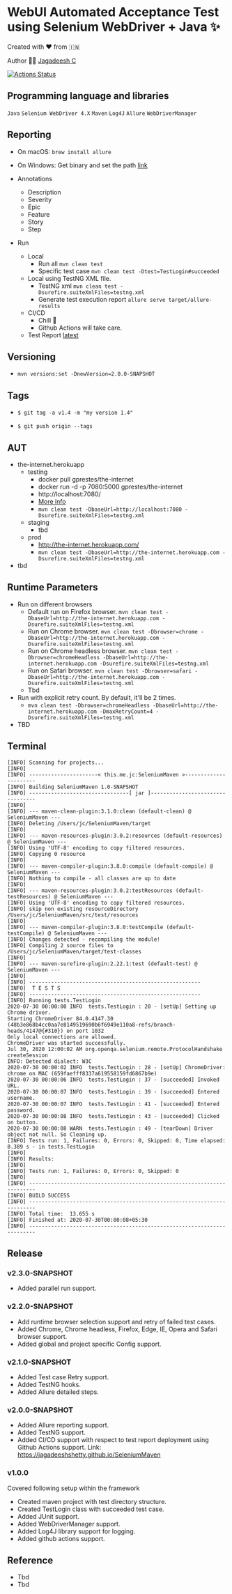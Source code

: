 # WebUI Automated Acceptance Test using Selenium WebDriver + Java ✨

Created with ❤️ from 🇮🇳

Author 👨‍💻 [Jagadeesh C](https://www.linkedin.com/in/jagadeesh-c-2a3a9423)

[![Actions Status](https://github.com/jagadeeshshetty/SeleniumMaven/workflows/Java%20CI%20with%20Maven/badge.svg)](https://github.com/jagadeeshshetty/SeleniumMaven/actions)

## Programming language and libraries

`Java` `Selenium WebDriver 4.X` `Maven` `Log4J` `Allure` `WebDriverManager`

## Reporting

- On macOS: `brew install allure`

- On Windows: Get binary and set the
  path [link](`https://repo.maven.apache.org/maven2/io/qameta/allure/allure-commandline/2.13.8/allure-commandline-2.13.8.zip`)

- Annotations

    - Description
    - Severity
    - Epic
    - Feature
    - Story
    - Step

- Run
    - Local
        - Run all `mvn clean test`
        - Specific test case `mvn clean test -Dtest=TestLogin#succeeded`
    - Local using TestNG XML file.
        - TestNG xml `mvn clean test -Dsurefire.suiteXmlFiles=testng.xml`
        - Generate test execution report `allure serve target/allure-results`
    - CI/CD
        - Chill 🍺
        - Github Actions will take care.
    - Test Report [latest](https://jagadeeshshetty.github.io/SeleniumMaven)

## Versioning

- `mvn versions:set -DnewVersion=2.0.0-SNAPSHOT`

## Tags

- `$ git tag -a v1.4 -m "my version 1.4"`

- `$ git push origin --tags`

## AUT

- the-internet.herokuapp
    - testing
        - docker pull gprestes/the-internet
        - docker run -d -p 7080:5000 gprestes/the-internet
        - http://localhost:7080/
        - [More info](https://hub.docker.com/r/gprestes/the-internet/?ref=login)
        - `mvn clean test -DbaseUrl=http://localhost:7080 -Dsurefire.suiteXmlFiles=testng.xml`
    - staging
        - tbd
    - prod
        - http://the-internet.herokuapp.com/
        - `mvn clean test -DbaseUrl=http://the-internet.herokuapp.com -Dsurefire.suiteXmlFiles=testng.xml`
- tbd

## Runtime Parameters

- Run on different browsers
    - Default run on Firefox
      browser. `mvn clean test -DbaseUrl=http://the-internet.herokuapp.com -Dsurefire.suiteXmlFiles=testng.xml`
    - Run on Chrome
      browser. `mvn clean test -Dbrowser=chrome -DbaseUrl=http://the-internet.herokuapp.com -Dsurefire.suiteXmlFiles=testng.xml`
    - Run on Chrome headless
      browser. `mvn clean test -Dbrowser=chromeHeadless -DbaseUrl=http://the-internet.herokuapp.com -Dsurefire.suiteXmlFiles=testng.xml`
    - Run on Safari
      browser. `mvn clean test -Dbrowser=safari -DbaseUrl=http://the-internet.herokuapp.com -Dsurefire.suiteXmlFiles=testng.xml`
    - Tbd
- Run with explicit retry count. By default, it'll be 2 times.
    - `mvn clean test -Dbrowser=chromeHeadless -DbaseUrl=http://the-internet.herokuapp.com -DmaxRetryCount=4 -Dsurefire.suiteXmlFiles=testng.xml`
- TBD

## Terminal

```commandline
[INFO] Scanning for projects...
[INFO]
[INFO] ----------------------< this.me.jc:SeleniumMaven >----------------------
[INFO] Building SeleniumMaven 1.0-SNAPSHOT
[INFO] --------------------------------[ jar ]---------------------------------
[INFO]
[INFO] --- maven-clean-plugin:3.1.0:clean (default-clean) @ SeleniumMaven ---
[INFO] Deleting /Users/jc/SeleniumMaven/target
[INFO]
[INFO] --- maven-resources-plugin:3.0.2:resources (default-resources) @ SeleniumMaven ---
[INFO] Using 'UTF-8' encoding to copy filtered resources.
[INFO] Copying 0 resource
[INFO]
[INFO] --- maven-compiler-plugin:3.8.0:compile (default-compile) @ SeleniumMaven ---
[INFO] Nothing to compile - all classes are up to date
[INFO]
[INFO] --- maven-resources-plugin:3.0.2:testResources (default-testResources) @ SeleniumMaven ---
[INFO] Using 'UTF-8' encoding to copy filtered resources.
[INFO] skip non existing resourceDirectory /Users/jc/SeleniumMaven/src/test/resources
[INFO]
[INFO] --- maven-compiler-plugin:3.8.0:testCompile (default-testCompile) @ SeleniumMaven ---
[INFO] Changes detected - recompiling the module!
[INFO] Compiling 2 source files to /Users/jc/SeleniumMaven/target/test-classes
[INFO]
[INFO] --- maven-surefire-plugin:2.22.1:test (default-test) @ SeleniumMaven ---
[INFO]
[INFO] -------------------------------------------------------
[INFO]  T E S T S
[INFO] -------------------------------------------------------
[INFO] Running tests.TestLogin
2020-07-30 00:00:00 INFO  tests.TestLogin : 20 - [setUp] Setting up Chrome driver.
Starting ChromeDriver 84.0.4147.30 (48b3e868b4cc0aa7e8149519690b6f6949e110a8-refs/branch-heads/4147@{#310}) on port 1032
Only local connections are allowed.
ChromeDriver was started successfully.
Jul 30, 2020 12:00:02 AM org.openqa.selenium.remote.ProtocolHandshake createSession
INFO: Detected dialect: W3C
2020-07-30 00:00:02 INFO  tests.TestLogin : 28 - [setUp] ChromeDriver: chrome on MAC (659faefff8337a619558159fd6867b9e)
2020-07-30 00:00:06 INFO  tests.TestLogin : 37 - [succeeded] Invoked URL.
2020-07-30 00:00:07 INFO  tests.TestLogin : 39 - [succeeded] Entered username.
2020-07-30 00:00:07 INFO  tests.TestLogin : 41 - [succeeded] Entered password.
2020-07-30 00:00:08 INFO  tests.TestLogin : 43 - [succeeded] Clicked on button.
2020-07-30 00:00:08 WARN  tests.TestLogin : 49 - [tearDown] Driver object not null. So Cleaning up.
[INFO] Tests run: 1, Failures: 0, Errors: 0, Skipped: 0, Time elapsed: 8.389 s - in tests.TestLogin
[INFO]
[INFO] Results:
[INFO]
[INFO] Tests run: 1, Failures: 0, Errors: 0, Skipped: 0
[INFO]
[INFO] ------------------------------------------------------------------------
[INFO] BUILD SUCCESS
[INFO] ------------------------------------------------------------------------
[INFO] Total time:  13.655 s
[INFO] Finished at: 2020-07-30T00:00:08+05:30
[INFO] ------------------------------------------------------------------------
```

## Release

### v2.3.0-SNAPSHOT

- Added parallel run support.

### v2.2.0-SNAPSHOT

- Add runtime browser selection support and retry of failed test cases.
- Added Chrome, Chrome headless, Firefox, Edge, IE, Opera and Safari browser support.
- Added global and project specific Config support.

### v2.1.0-SNAPSHOT

- Added Test case Retry support.
- Added TestNG hooks.
- Added Allure detailed steps.

### v2.0.0-SNAPSHOT

- Added Allure reporting support.
- Added TestNG support.
- Added CI/CD support with respect to test report deployment using Github Actions support.
  Link: https://jagadeeshshetty.github.io/SeleniumMaven

### v1.0.0

Covered following setup within the framework

- Created maven project with test directory structure.
- Created TestLogin class with succeeded test case.
- Added JUnit support.
- Added WebDriverManager support.
- Added Log4J library support for logging.
- Added github actions support.

## Reference

- Tbd
- Tbd
